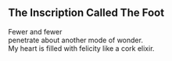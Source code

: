 The Inscription Called The Foot
-------------------------------
Fewer and fewer  
penetrate about another mode of wonder.  
My heart is filled with felicity like a cork elixir.  
